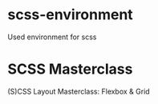 # scss-environment

Used environment for scss

# SCSS Masterclass

(S)CSS Layout Masterclass: Flexbox & Grid
